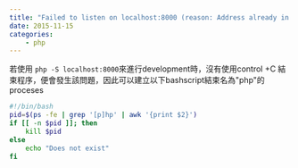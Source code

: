```yaml
---
title: "Failed to listen on localhost:8000 (reason: Address already in use)"
date: 2015-11-15
categories:
    - php
---
```

若使用 ```php -S localhost:8000```來進行development時，沒有使用control +C 結束程序，便會發生該問題，因此可以建立以下bashscript結束名為"php"的proceses
```bash
#!/bin/bash
pid=$(ps -fe | grep '[p]hp' | awk '{print $2}')
if [[ -n $pid ]]; then
    kill $pid
else
    echo "Does not exist"
fi
```
